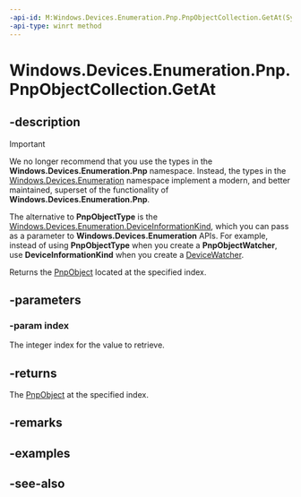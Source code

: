 ```yaml
---
-api-id: M:Windows.Devices.Enumeration.Pnp.PnpObjectCollection.GetAt(System.UInt32)
-api-type: winrt method
---
```


<!-- Method syntax
public Windows.Devices.Enumeration.Pnp.PnpObject GetAt(System.UInt32 index)
-->

# Windows.Devices.Enumeration.Pnp.PnpObjectCollection.GetAt

## -description

> [!IMPORTANT]
> We no longer recommend that you use the types in the **Windows.Devices.Enumeration.Pnp** namespace. Instead, the types in the [Windows.Devices.Enumeration](/uwp/api/windows.devices.enumeration) namespace implement a modern, and better maintained, superset of the functionality of **Windows.Devices.Enumeration.Pnp**.
>
> The alternative to **PnpObjectType** is the [Windows.Devices.Enumeration.DeviceInformationKind](/uwp/api/windows.devices.enumeration.deviceinformationkind), which you can pass as a parameter to **Windows.Devices.Enumeration** APIs. For example, instead of using **PnpObjectType** when you create a **PnpObjectWatcher**, use **DeviceInformationKind** when you create a [DeviceWatcher](/uwp/api/windows.devices.enumeration.devicewatcher).

Returns the [PnpObject](pnpobject.md) located at the specified index.

## -parameters
### -param index
The integer index for the value to retrieve.

## -returns
The [PnpObject](pnpobject.md) at the specified index.

## -remarks

## -examples

## -see-also
